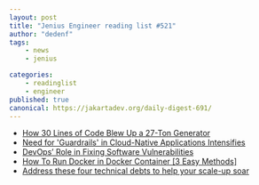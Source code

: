 ```yaml
---
layout: post
title: "Jenius Engineer reading list #521"
author: "dedenf"
tags:
    - news
    - jenius

categories:
    - readinglist
    - engineer
published: true
canonical: https://jakartadev.org/daily-digest-691/
---
```


- [How 30 Lines of Code Blew Up a 27-Ton Generator](https://www.wired.com/story/how-30-lines-of-code-blew-up-27-ton-generator/)
- [Need for 'Guardrails' in Cloud-Native Applications Intensifies](https://www.darkreading.com/cloud/need-for-guardrails-in-cloud-native-applications-intensifies/d/d-id/1339242)
- [DevOps’ Role in Fixing Software Vulnerabilities](https://devops.com/devops-role-in-fixing-software-vulnerabilities/)
- [How To Run Docker in Docker Container [3 Easy Methods]](https://devopscube.com/run-docker-in-docker/)
- [Address these four technical debts to help your scale-up soar](https://www.devopsgroup.com/blog/help-your-scale-up-soar/)
